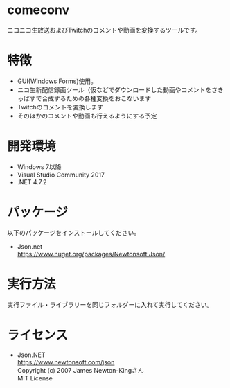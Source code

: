 # comeconv

ニコニコ生放送およびTwitchのコメントや動画を変換するツールです。   

# 特徴

- GUI(Windows Forms)使用。  
- ニコ生新配信録画ツール（仮などでダウンロードした動画やコメントをさきゅばすで合成するための各種変換をおこないます  
- Twitchのコメントを変換します  
- そのほかのコメントや動画も行えるようにする予定  

# 開発環境

- Windows 7以降  
- Visual Studio Community 2017  
- .NET 4.7.2  

# パッケージ

以下のパッケージをインストールしてください。  

- Json.net  
https://www.nuget.org/packages/Newtonsoft.Json/  


# 実行方法

実行ファイル・ライブラリーを同じフォルダーに入れて実行してください。  

# ライセンス

- Json.NET  
https://www.newtonsoft.com/json  
Copyright (c) 2007 James Newton-Kingさん  
MIT License  

